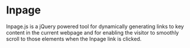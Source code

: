 Inpage
======

Inpage.js is a jQuery powered tool for dynamically generating links to key content in the current webpage and for enabling the visitor to smoothly scroll to those elements when the Inpage link is clicked.
